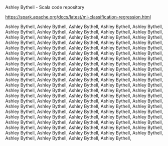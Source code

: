 Ashley Bythell - Scala code repository

https://spark.apache.org/docs/latest/ml-classification-regression.html


Ashley Bythell, Ashley Bythell, Ashley Bythell, Ashley Bythell, Ashley Bythell, Ashley Bythell, Ashley Bythell, Ashley Bythell, Ashley Bythell, Ashley Bythell, Ashley Bythell, Ashley Bythell, Ashley Bythell, Ashley Bythell, Ashley Bythell, Ashley Bythell, Ashley Bythell, Ashley Bythell, Ashley Bythell, Ashley Bythell, Ashley Bythell, Ashley Bythell, Ashley Bythell, Ashley Bythell, Ashley Bythell, Ashley Bythell, Ashley Bythell, Ashley Bythell, Ashley Bythell, Ashley Bythell, Ashley Bythell, Ashley Bythell, Ashley Bythell, Ashley Bythell, Ashley Bythell, Ashley Bythell, Ashley Bythell, Ashley Bythell, Ashley Bythell, Ashley Bythell, Ashley Bythell, Ashley Bythell, Ashley Bythell, Ashley Bythell, Ashley Bythell, Ashley Bythell, Ashley Bythell, Ashley Bythell, Ashley Bythell, Ashley Bythell, Ashley Bythell, Ashley Bythell, Ashley Bythell, Ashley Bythell, Ashley Bythell, Ashley Bythell, Ashley Bythell, Ashley Bythell, Ashley Bythell, Ashley Bythell, Ashley Bythell, Ashley Bythell, Ashley Bythell, Ashley Bythell, Ashley Bythell, Ashley Bythell, Ashley Bythell, Ashley Bythell, Ashley Bythell, Ashley Bythell, Ashley Bythell, Ashley Bythell, Ashley Bythell, Ashley Bythell, Ashley Bythell, Ashley Bythell, Ashley Bythell, Ashley Bythell, Ashley Bythell, Ashley Bythell, Ashley Bythell, Ashley Bythell, Ashley Bythell, Ashley Bythell, Ashley Bythell, Ashley Bythell, Ashley Bythell, Ashley Bythell, Ashley Bythell, Ashley Bythell, Ashley Bythell, Ashley Bythell, Ashley Bythell, Ashley Bythell, Ashley Bythell, Ashley Bythell, Ashley Bythell, Ashley Bythell, Ashley Bythell, Ashley Bythell, Ashley Bythell, Ashley Bythell, Ashley Bythell, Ashley Bythell, Ashley Bythell, Ashley Bythell, Ashley Bythell, Ashley Bythell, Ashley Bythell, 
